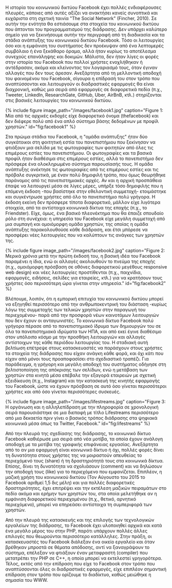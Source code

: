Η ιστορία του κοινωνικού δικτύου Facebook έχει πολλές ενδιαφέρουσες
πλευρές, κάποιες από αυτές αξίζει να ανακτήσει κανείς συνοπτικά και
ευχάριστα στη σχετική ταινία "The Social Network" (Fincher, 2010). Σε
αυτήν την ενότητα θα εστιάσουμε στα στοιχεία του κοινωνικού δικτύου που
άπτονται του προγραμματισμού της διάδρασης. Δεν υπάρχει καλύτερο σημείο
για να ξεκινήσουμε αυτήν την περιγραφή από τη διαδικασία και τα στάδια
ανάπτυξης του κοινωνικού δικτύου Facebook. Τόσο οι λειτουργίες όσο και η
εμφάνιση του συστήματος δεν προέκυψαν από ένα λεπτομερές συμβόλαιο ή ένα
ξεκάθαρο όραμα, αλλά ήταν κυρίως το αποτέλεσμα συνεχούς επανάληψης και
δοκιμών. Μάλιστα, δεν ήταν λίγες οι φορές στην ιστορία του Facebook που
πολλοί χρήστες ενοχλήθηκαν ή αντέδρασαν, ακόμα και κλείνοντας τον
λογαριασμό τους, όταν έγιναν αλλαγές που δεν τους άρεσαν. Ανεξάρτητα από
τη μελλοντική αποδοχή του φαινομένου του Facebook, σίγουρα η επίδρασή
του στον τρόπο που αναπτύσσονται και λειτουργούν οι διαδραστικές
εφαρμογές θα είναι διαχρονική, καθώς μια σειρά από εφαρμογές σε
διαφορετικά πεδία (π.χ., Tweeter, LinkedIn, ResearchGate, GitHub, Uber,
AirBnB, κτλ.) στηρίζονται στις βασικές λειτουργίες του κοινωνικού
δικτύου.

{% include figure image_path="/images/facebook1.jpg" caption="Figure 1: Μία από τις αρχικές εκδοχές είχε διαφορετικό όνομα (thefacebook) και δεν διέφερε πολύ από ένα απλό σύστημα βάσης δεδομένων με προφίλ χρηστών." id="fig:facebook1" %}

Στα πρώιμα στάδια του Facebook, η "ομάδα ανάπτυξης" ήταν δύο συγκάτοικοι
στη φοιτητική εστία του πανεπιστήμιου που ξεκίνησαν να φτιάξουν μια
σελίδα με τις φωτογραφίες των φοιτητών από όλες τις επιμέρους εστίες του
πανεπιστήμιου. Οι φωτογραφίες και τα βασικά προφίλ ήταν διαθέσιμα στις
επιμέρους εστίες, αλλά το πανεπιστήμιο δεν πρόσφερε ένα ολοκληρωμένο
σύστημα παρουσίασής τους. Η ομάδα ανάπτυξης ανέκτησε τις φωτογραφίες από
τις επιμέρους εστίες και τις πρόβαλε συγκριτικά, με έναν πολύ δημοφιλή
τρόπο, που όμως θεωρήθηκε παράνομος από τις πανεπιστημιακές αρχές. Αν
και η αρχική προσπάθεια έπαψε να λειτουργεί μέσα σε λίγες μέρες, υπήρξε
τόσο δημοφιλής που η επόμενη έκδοση -που βασίστηκε στην εθελοντική
συμμετοχή- ετοιμάστηκε και συγκέντρωσε χρήστες από όλο το πανεπιστήμιο
πολύ γρήγορα. Η έκδοση εκείνη δεν πρόσφερε τίποτα διαφορετικό, μάλλον
είχε λιγότερα στοιχεία, από τα αντίστοιχα κοινωνικά δίκτυα της εποχής
(π.χ., το Friendster). Είχε, όμως, ένα βασικό πλεονέκτημα που θα έπαιζε
σπουδαίο ρόλο στη συνέχεια: η υπηρεσία του Facebook είχε μεγάλη
συμμετοχή από μια συμπαγή και ομοιόμορφη ομάδα χρηστών, της οποίας η
ομάδα ανάπτυξης παρακολουθούσε κάθε διάδραση, και έτσι μπόρεσε να
προσφέρει νέες λειτουργίες που να καλύπτουν τις ανάγκες των χρηστών της.

{% include figure image_path="/images/facebook2.jpg" caption="Figure 2: Μερικά χρόνια μετά την πρώτη έκδοσή του, η βασική ιδέα του Facebook παραμένει η ίδια, ενώ οι αλλαγές ακολουθούν το πνεύμα της εποχής (π.χ., ομοιόμορφη πρόσβαση σε οθόνες διαφορετικού μεγέθους responsive web design) και νέες λειτουργίες προστίθενται (π.χ., παιχνίδια, εφαρμογές, ειδήσεις, σελίδες για εταιρείες, κτλ.) για να κρατήσουν τους χρήστες όσο περισσότερη ώρα γίνεται στην υπηρεσία." id="fig:facebook2" %}

Βλέπουμε, λοιπόν, ότι η εμπορική επιτυχία του κοινωνικού δικτύου μπορεί
να εξηγηθεί περισσότερο από την ανθρωποκεντρική του διάσταση -κυρίως
λόγω της συμμετοχής των τελικών χρηστών στην παραγωγή του περιεχομένου-
παρά από την προσφορά νέων καινοτόμων λειτουργιών που δεν έχουν οι
ανταγωνιστές. Το κοινωνικό δίκτυο Facebook πολύ γρήγορα πέρασε από το
πανεπιστημιακό ίδρυμα των δημιουργών του σε όλα τα πανεπιστημιακά
ιδρύματα των ΗΠΑ, και από εκεί έγινε διαθέσιμο στον υπόλοιπο κόσμο με
την προσθήκη λειτουργιών και αλλαγές αντίστοιχων της κάθε περιόδου
λειτουργίας του. Η σταδιακή αυτή βελτίωση επέτρεψε στους κατασκευαστές
να παράσχουν στους χρήστες τα στοιχεία της διάδρασης που είχαν ανάγκη
κάθε φορά, και όχι κάτι που είχαν από μόνοι τους προαποφασίσει στο
σχεδιαστικό τραπέζι. Για παράδειγμα, η γρήγορη και μεγάλη αποδοχή του
συστήματος οδήγησε στη βελτιστοποίηση της απόκρισης των σελίδων, ενώ η
μετάβαση των χρηστών στα κινητά μέσα επέβαλε την εξαγορά εταιρειών με
σχετική εξειδίκευση (π.χ., Ιnstagram) και την κατασκευή της κινητής
εφαρμογής του Facebook, ώστε να έχουν πρόσβαση σε αυτό όσο γίνεται
περισσότεροι χρήστες και από όσο γίνεται περισσότερες συσκευές.

{% include figure image_path="/images/lifestreams.jpg" caption="Figure 3: Η οργάνωση και η αλληλεπίδραση με την πληροφορία σε χρονολογική σειρά παρουσιάστηκε σε μια διεπαφή με τίτλο Lifestreams περισσότερο από μια δεκαετία πριν γίνει ο βασικός τρόπος διάδρασης στα ψηφιακά κοινωνικά μέσα όπως τα Twitter, Facebook." id="fig:lifestreams" %}

Από την πλευρά της σχεδίασης της διάδρασης, το κοινωνικό δίκτυο Facebook
καθιέρωσε μια σειρά από νέα μοτίβα, τα οποία έχουν ανάλογη αποδοχή με τα
μοτίβα της γραφικής επιφάνειας εργασίας. Ανεξάρτητα από το αν μια
εφαρμογή είναι κοινωνικό δίκτυο ή όχι, πολλές φορές δίνει τη δυνατότητα
στους χρήστες της να μοιραστούν απευθείας το περιεχόμενό τους (share) ή
τη δραστηριότητά τους στα κοινωνικά δίκτυα. Επίσης, δίνει τη δυνατότητα
να σχολιάσουν (comment) και να δηλώσουν την αποδοχή τους (like) για το
περιεχόμενο που εμφανίζεται. Επιπλέον, η μαζική χρήση του κοινωνικού
δικτύου (Τον Αύγουστο του 2015 το Facebook αριθμεί 1,5 δις μέλη) και για
πολλές διαφορετικές δραστηριότητες, έχει επιτρέψει και την εκτέλεση
μαζικών πειραμάτων στο πεδίο ακόμα και ερήμην των χρηστών του, στα οποία
μελετήθηκε αν η εμφάνιση διαφορετικού περιεχομένου (π.χ., θετικό,
αρνητικό περιεχόμενο), μπορεί να επηρεάσει αντίστοιχα τη συμπεριφορά των
χρηστών.

Από την πλευρά της κατασκευής και της επιλογής των τεχνολογικών
εργαλείων της διάδρασης, το Facebook έχει υλοποιηθεί αρχικά και κατά ένα
μεγάλο μέρος του στην PHP, παρότι υπάρχουν πολλές άλλες επιλογές που
θεωρούνται περισσότερο κατάλληλες. Στην πράξη, οι κατασκευαστές του
Facebook διάλεξαν ένα οικείο εργαλείο και όταν βρέθηκαν μπροστά σε
θέματα απόδοσης, αντί να ξαναγράψουν το σύστημα, επέλεξαν να φτιάξουν
έναν μεταφραστή (compiler) που μετατρέπει την PHP σε C++, η οποία μπορεί
να εκτελεστεί γρηγορότερα. Τέλος, εκτός από την επίδραση που είχε το
Facebook στον τρόπο που αναπτύσσονται όλες οι διαδραστικές εφαρμογές,
είχε επιπλέον σημαντική επίδραση στον τρόπο που ορίζουμε το διαδίκτυο,
καθώς μειώθηκε η σημασία του WWW.
